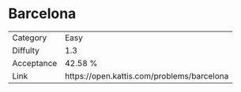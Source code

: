 # Barcelona

<table>
    <tr>
        <td>Category</td>
        <td>Easy</td>
    </tr>
    <tr>
        <td>Diffulty</td>
        <td>1.3</td>
    </tr>
    <tr>
        <td>Acceptance</td>
        <td>42.58 %</td>
    </tr>
    <tr>
        <td>Link</td>
        <td>https://open.kattis.com/problems/barcelona</td>
    </tr>
</table>